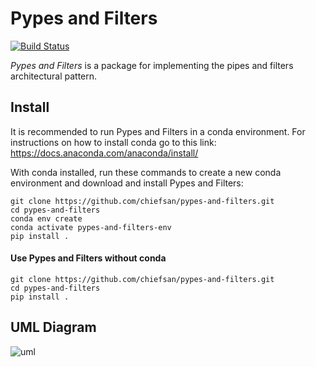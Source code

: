 # Pypes and Filters

[![Build Status](https://travis-ci.org/chiefsan/pypes-and-filters.svg?branch=master)](https://travis-ci.org/chiefsan/pypes-and-filters)

_Pypes and Filters_ is a package for implementing the pipes and filters architectural pattern.

## Install

It is recommended to run Pypes and Filters in a conda environment. For instructions on how to install conda go to this link: https://docs.anaconda.com/anaconda/install/

With conda installed, run these commands to create a new conda environment and download and install Pypes and Filters:

```shell
git clone https://github.com/chiefsan/pypes-and-filters.git
cd pypes-and-filters
conda env create
conda activate pypes-and-filters-env
pip install .
```

#### Use Pypes and Filters without conda

```shell
git clone https://github.com/chiefsan/pypes-and-filters.git
cd pypes-and-filters
pip install .
```

## UML Diagram
![uml](http://www.plantuml.com/plantuml/svg/rLNHJjqm37tlL-Gn4VG7AeGGsv2kn7IPcFPUMjykq2PTaqvZQF--97KRSqDLJR19UtFY4yVd-AIzCBOSxDYrcLGMXaDP0Rii3Tp87jXJnd8cwuBTsa6g9gnKfJiNNydMmOk0dMAVrQDjz6hssmWZkAohLbfe7WlcRvbNK_LF7bEmQsdisKSmfcpW72k_cFgLLMrfJAZ4PDUtq86oPk7WA9omOLHS-C20tJzhaSSE0w1908Aom1ex566r1W6aDH1IS-6w9x9JCNpRBbJce8SEoGR-_1bzaSgHeI1Nkwiz4IIfpXJyi1-cx6TzC-ZArTYiZiMl_sBnKAoL2bvmdz7ZKA6ERf-iGbQg1ynDjM-NZU2XihvtEglA6U-zhApVScFgjV8Sy4YSq-dYeN1OcYzbwxkvrBf57z06U5oW3ygwZWtm41AJ79qMHtGG4i-Bb9C7VVTDETsvmCxGxYYhsyKeWAKP7Vudy4dI8mD6xa_P2LaX-lGmgifAhOJBzZXJVNSFbHNPukbbNFZibXSwrQAkeVV5RuTNd4m39n2_F5lvTref27tEgBXp7k_Pmb7dvUmGsaGZ5snMmf5SbyZDVqyuyRbP58lc31S98_eXMGM5Mo8elMMNgi95ofUsj0sct0YOnr3GpjOmYKNm1Rp2AF_FWDzUybHEgHusn7p5gtfZCV-jsV_4c_JdndJUvco-Dfi3TfRdH5Ywx-3p3osBYAF4Lra3WwwtZwo3xWu6ars0giUk_Gq0)
